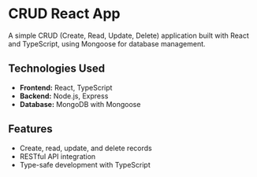 # CRUD React App  

A simple CRUD (Create, Read, Update, Delete) application built with React and TypeScript, using Mongoose for database management.  

## Technologies Used  
- **Frontend:** React, TypeScript  
- **Backend:** Node.js, Express  
- **Database:** MongoDB with Mongoose  

## Features  
- Create, read, update, and delete records  
- RESTful API integration  
- Type-safe development with TypeScript 
